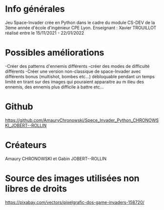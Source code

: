# Info générales
Jeu Space-Invader crée en Python dans le cadre du module CS-DEV de la 3ème année d'école d'ingénieur CPE Lyon. Enseignant : Xavier TROUILLOT
réalisé entre le 15/11/2021 - 22/01/2022
# Possibles améliorations
-Créer des patterns d'ennemis différents
-créer des modes de difficulté différents 
-Créer une version non-classique de space-Invader avec différents bonus (multishot, bombes etc...) débloquable pendant un temps limité en tirant sur des images qui pouraient apparaitre au m ilieu des ennemis, des  ennemis plus difficile à battre etc... 

# Github
https://github.com/AmauryChronowski/Spece_Invader_Python_CHRONOWSKI_JOBERT--ROLLIN


# Créateurs
Amaury CHRONOWSKI et Gabin JOBERT--ROLLIN


# Source des images utilisées non libres de droits 
https://pixabay.com/vectors/pixelgrafic-dos-game-invaders-158720/
